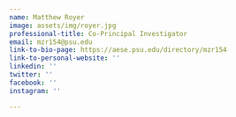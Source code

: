 ```yaml
---
name: Matthew Royer
image: assets/img/royer.jpg
professional-title: Co-Principal Investigator
email: mzr154@psu.edu
link-to-bio-page: https://aese.psu.edu/directory/mzr154
link-to-personal-website: ''
linkedin: ''
twitter: ''
facebook: ''
instagram: ''

---
```

